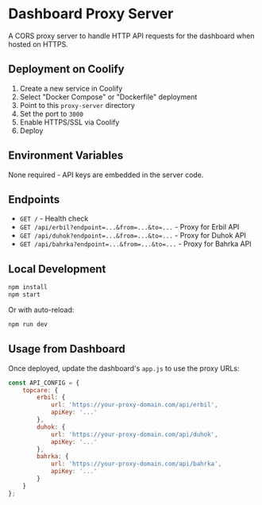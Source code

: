 # Dashboard Proxy Server

A CORS proxy server to handle HTTP API requests for the dashboard when hosted on HTTPS.

## Deployment on Coolify

1. Create a new service in Coolify
2. Select "Docker Compose" or "Dockerfile" deployment
3. Point to this `proxy-server` directory
4. Set the port to `3000`
5. Enable HTTPS/SSL via Coolify
6. Deploy

## Environment Variables

None required - API keys are embedded in the server code.

## Endpoints

- `GET /` - Health check
- `GET /api/erbil?endpoint=...&from=...&to=...` - Proxy for Erbil API
- `GET /api/duhok?endpoint=...&from=...&to=...` - Proxy for Duhok API
- `GET /api/bahrka?endpoint=...&from=...&to=...` - Proxy for Bahrka API

## Local Development

```bash
npm install
npm start
```

Or with auto-reload:

```bash
npm run dev
```

## Usage from Dashboard

Once deployed, update the dashboard's `app.js` to use the proxy URLs:

```javascript
const API_CONFIG = {
    topcare: {
        erbil: {
            url: 'https://your-proxy-domain.com/api/erbil',
            apiKey: '...'
        },
        duhok: {
            url: 'https://your-proxy-domain.com/api/duhok',
            apiKey: '...'
        },
        bahrka: {
            url: 'https://your-proxy-domain.com/api/bahrka',
            apiKey: '...'
        }
    }
};
```
